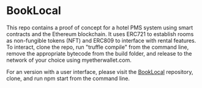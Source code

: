 # BookLocal
This repo contains a proof of concept for a hotel PMS system using smart contracts and the Ethereum blockchain. It uses ERC721 to establish rooms as non-fungible tokens (NFT) and ERC809 to interface with rental features. To interact, clone the repo, run "truffle compile" from the command line, remove the appropriate bytecode from the build folder, and release to the network of your choice using myetherwallet.com.

For an version with a user interface, please visit the [BookLocal](https://github.com/BookLocal/EthMemphis) repository, clone, and run npm start from the command line.
